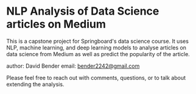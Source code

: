 # NLP Analysis of Data Science articles on Medium

This is a capstone project for Springboard's data science course. It uses NLP, machine learning, and deep learning models to analyse articles on data science from Medium as well as predict the popularity of the article.

author: David Bender
email: bender2242@gmail.com

Please feel free to reach out with comments, questions, or to talk about extending the analysis.